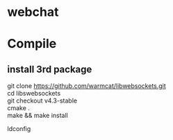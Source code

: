 # webchat

# Compile

## install 3rd package

git clone https://github.com/warmcat/libwebsockets.git  
cd libswebsockets  
git checkout v4.3-stable  
cmake .  
make && make install  
  
ldconfig  
